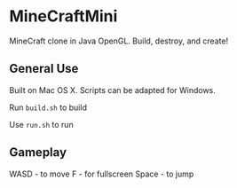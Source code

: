 MineCraftMini
=============

MineCraft clone in Java OpenGL. Build, destroy, and create!

General Use
-----------
Built on Mac OS X. Scripts can be adapted for Windows.

Run ```build.sh``` to build

Use ```run.sh``` to run


Gameplay
-----------

WASD - to move
F - for fullscreen
Space - to jump